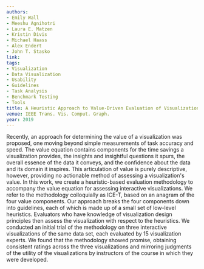 ```yaml
---
authors:
- Emily Wall
- Meeshu Agnihotri
- Laura E. Matzen
- Kristin Divis
- Michael Haass
- Alex Endert
- John T. Stasko
link:
tags:
- Visualization
- Data Visualization
- Usability
- Guidelines
- Task Analysis
- Benchmark Testing
- Tools
title: A Heuristic Approach to Value-Driven Evaluation of Visualizations.
venue: IEEE Trans. Vis. Comput. Graph.
year: 2019
---
```

Recently, an approach for determining the value of a visualization was proposed, one moving beyond simple measurements of task accuracy and speed. The value equation contains components for the time savings a visualization provides, the insights and insightful questions it spurs, the overall essence of the data it conveys, and the confidence about the data and its domain it inspires. This articulation of value is purely descriptive, however, providing no actionable method of assessing a visualization's value. In this work, we create a heuristic-based evaluation methodology to accompany the value equation for assessing interactive visualizations. We refer to the methodology colloquially as ICE-T, based on an anagram of the four value components. Our approach breaks the four components down into guidelines, each of which is made up of a small set of low-level heuristics. Evaluators who have knowledge of visualization design principles then assess the visualization with respect to the heuristics. We conducted an initial trial of the methodology on three interactive visualizations of the same data set, each evaluated by 15 visualization experts. We found that the methodology showed promise, obtaining consistent ratings across the three visualizations and mirroring judgments of the utility of the visualizations by instructors of the course in which they were developed.
